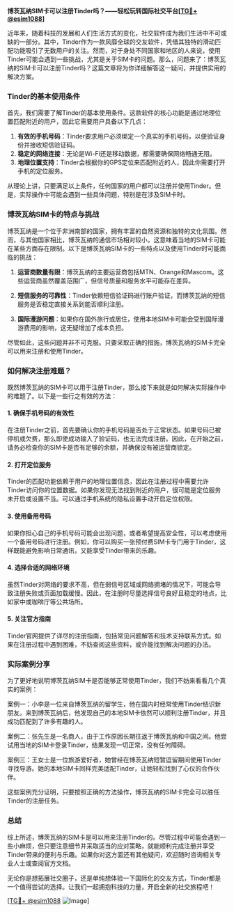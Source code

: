 **博茨瓦纳SIM卡可以注册Tinder吗？——轻松玩转国际社交平台[[TG💪+ @esim1088](https://t.me/s/esim1088)]**

近年来，随着科技的发展和人们生活方式的变化，社交软件成为我们生活中不可或缺的一部分。其中，Tinder作为一款风靡全球的交友软件，凭借其独特的滑动匹配功能吸引了无数用户的关注。然而，对于身处不同国家和地区的人来说，使用Tinder可能会遇到一些挑战，尤其是关于SIM卡的问题。那么，问题来了：博茨瓦纳的SIM卡可以注册Tinder吗？这篇文章将为你详细解答这一疑问，并提供实用的解决方案。

### Tinder的基本使用条件

首先，我们需要了解Tinder的基本使用条件。这款软件的核心功能是通过地理位置匹配附近的用户，因此它需要用户具备以下几点：

1. **有效的手机号码**：Tinder要求用户必须绑定一个真实的手机号码，以便验证身份并接收短信验证码。
2. **稳定的网络连接**：无论是Wi-Fi还是移动数据，都需要确保网络畅通无阻。
3. **地理位置支持**：Tinder会根据你的GPS定位来匹配附近的人，因此你需要打开手机的定位服务。

从理论上讲，只要满足以上条件，任何国家的用户都可以注册并使用Tinder。但是，实际操作中可能会遇到一些具体问题，特别是在涉及SIM卡时。

### 博茨瓦纳SIM卡的特点与挑战

博茨瓦纳是一个位于非洲南部的国家，拥有丰富的自然资源和独特的文化氛围。然而，与其他国家相比，博茨瓦纳的通信市场相对较小，这意味着当地的SIM卡可能在某些方面存在限制。以下是博茨瓦纳SIM卡的一些特点以及使用Tinder时可能面临的挑战：

1. **运营商数量有限**：博茨瓦纳的主要运营商包括MTN、Orange和Mascom。这些运营商虽然覆盖范围广，但信号质量和服务水平可能存在差异。
   
2. **短信服务的可靠性**：Tinder依赖短信验证码进行账户验证，而博茨瓦纳的短信服务是否稳定直接关系到能否顺利注册。
   
3. **国际漫游问题**：如果你在国外旅行或居住，使用本地SIM卡可能会受到国际漫游费用的影响，这无疑增加了成本负担。

尽管如此，这些问题并非不可克服。只要采取正确的措施，博茨瓦纳的SIM卡完全可以用来注册和使用Tinder。

### 如何解决注册难题？

既然博茨瓦纳的SIM卡可以用于注册Tinder，那么接下来就是如何解决实际操作中的难题了。以下是一些行之有效的方法：

#### 1. 确保手机号码的有效性

在注册Tinder之前，首先要确认你的手机号码是否处于正常状态。如果号码已被停机或欠费，那么即使成功输入了验证码，也无法完成注册。因此，在开始之前，请务必检查你的SIM卡是否有足够的余额，并确保没有被运营商锁定。

#### 2. 打开定位服务

Tinder的匹配功能依赖于用户的地理位置信息，因此在注册过程中需要允许Tinder访问你的位置数据。如果你发现无法找到附近的用户，很可能是定位服务未开启或设置不当。可以通过手机系统的隐私设置手动开启定位权限。

#### 3. 使用备用号码

如果你担心自己的手机号码可能会出现问题，或者希望提高安全性，可以考虑使用一个备用号码进行注册。例如，你可以购买一张预付费SIM卡专门用于Tinder，这样既能避免影响日常通讯，又能享受Tinder带来的乐趣。

#### 4. 选择合适的网络环境

虽然Tinder对网络的要求不高，但在弱信号区域或网络拥堵的情况下，可能会导致注册失败或页面加载缓慢。因此，在注册时尽量选择信号良好且稳定的地点，比如家中或咖啡厅等公共场所。

#### 5. 关注官方指南

Tinder官网提供了详尽的注册指南，包括常见问题解答和技术支持联系方式。如果在注册过程中遇到困难，不妨查阅这些资料，或许能找到解决问题的办法。

### 实际案例分享

为了更好地说明博茨瓦纳SIM卡是否能够正常使用Tinder，我们不妨来看看几个真实的案例：

案例一：小李是一位来自博茨瓦纳的留学生，他在国内时经常使用Tinder结识新朋友。来到博茨瓦纳后，他发现自己的本地SIM卡依然可以顺利注册Tinder，并且成功匹配到了许多有趣的人。

案例二：张先生是一名商人，由于工作原因长期往返于博茨瓦纳和中国之间。他尝试用当地的SIM卡登录Tinder，结果发现一切正常，没有任何障碍。

案例三：王女士是一位旅游爱好者，她曾经在博茨瓦纳短暂逗留期间使用Tinder寻找导游。她的本地SIM卡同样完美适配Tinder，让她轻松找到了心仪的合作伙伴。

这些案例充分证明，只要按照正确的方法操作，博茨瓦纳的SIM卡完全可以胜任Tinder的注册任务。

### 总结

综上所述，博茨瓦纳的SIM卡是可以用来注册Tinder的。尽管过程中可能会遇到一些小麻烦，但只要注意细节并采取适当的应对策略，就能顺利完成注册并享受Tinder带来的便利与乐趣。如果你对这方面还有其他疑问，欢迎随时咨询相关专业人士或查阅官方文档。

无论你是想拓展社交圈子，还是单纯想体验一下国际化的交友方式，Tinder都是一个值得尝试的选择。让我们一起拥抱科技的力量，开启全新的社交旅程吧！

[[TG💪+ @esim1088](https://t.me/s/esim1088) ![Image](https://i.postimg.cc/4NQfJmqS/Snipaste-2025-05-13-00-14-12.png)]